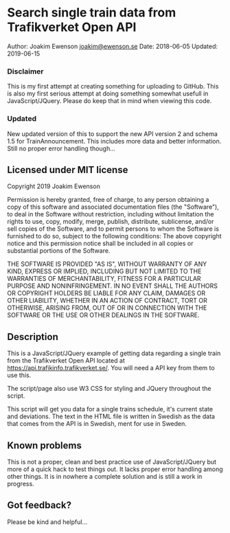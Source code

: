 # Search single train data from Trafikverket Open API
Author: Joakim Ewenson <joakim@ewenson.se>
Date: 2018-06-05
Updated: 2019-06-15

### Disclaimer
This is my first attempt at creating something for uploading to GitHub. This is also my first serious attempt at doing something somewhat usefull in JavaScript/JQuery. Please do keep that in mind when viewing this code.

### Updated
New updated version of this to support the new API version 2 and schema 1.5 for TrainAnnouncement. This includes more data and better information. Still no proper error handling though...

## Licensed under MIT license
Copyright 2019 Joakim Ewenson

Permission is hereby granted, free of charge, to any person obtaining a copy of this software and associated documentation files (the "Software"), to deal in the Software without restriction, including without limitation the rights to use, copy, modify, merge, publish, distribute, sublicense, and/or sell copies of the Software, and to permit persons to whom the Software is furnished to do so, subject to the following conditions:
The above copyright notice and this permission notice shall be included in all copies or substantial portions of the Software.

THE SOFTWARE IS PROVIDED "AS IS", WITHOUT WARRANTY OF ANY KIND, EXPRESS OR IMPLIED, INCLUDING BUT NOT LIMITED TO THE WARRANTIES OF MERCHANTABILITY, FITNESS FOR A PARTICULAR PURPOSE AND NONINFRINGEMENT. IN NO EVENT SHALL THE AUTHORS OR COPYRIGHT HOLDERS BE LIABLE FOR ANY CLAIM, DAMAGES OR OTHER LIABILITY, WHETHER IN AN ACTION OF CONTRACT, TORT OR OTHERWISE, ARISING FROM, OUT OF OR IN CONNECTION WITH THE SOFTWARE OR THE USE OR OTHER DEALINGS IN THE SOFTWARE.

## Description
This is a JavaScript/JQuery example of getting data regarding a single train from the Trafikverket Open API located at <https://api.trafikinfo.trafikverket.se/>. You will need a API key from them to use this.

The script/page also use W3 CSS for styling and JQuery throughout the script.

This script will get you data for a single trains schedule, it's current state and deviations. The text in the HTML file is written in Swedish as the data that comes from the API is in Swedish, ment for use in Sweden.

## Known problems
This is not a proper, clean and best practice use of JavaScript/JQuery but more of a quick hack to test things out. It lacks proper error handling among other things. It is in nowhere a complete solution and is still a work in progress.


## Got feedback?
Please be kind and helpful...
